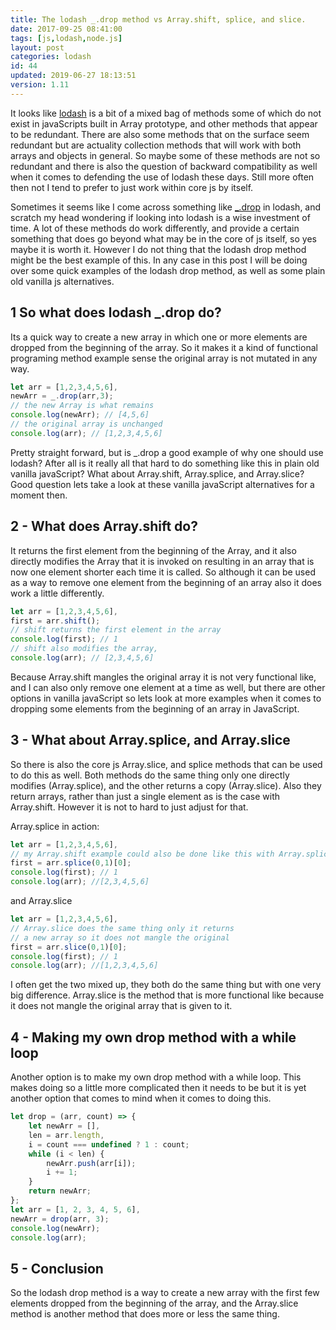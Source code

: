```yaml
---
title: The lodash _.drop method vs Array.shift, splice, and slice.
date: 2017-09-25 08:41:00
tags: [js,lodash,node.js]
layout: post
categories: lodash
id: 44
updated: 2019-06-27 18:13:51
version: 1.11
---
```


It looks like [lodash](https://lodash.com/) is a bit of a mixed bag of methods some of which do not exist in javaScripts built in Array prototype, and other methods that appear to be redundant. There are also some methods that on the surface seem redundant but are actuality collection methods that will work with both arrays and objects in general. So maybe some of these methods are not so redundant and there is also the question of backward compatibility as well when it comes to defending the use of lodash these days. Still more often then not I tend to prefer to just work within core js by itself.

<!-- more -->

Sometimes it seems like I come across something like [_.drop](https://lodash.com/docs/4.17.11#drop) in lodash, and scratch my head wondering if looking into lodash is a wise investment of time. A lot of these methods do work differently, and provide a certain something that does go beyond what may be in the core of js itself, so yes maybe it is worth it. However I do not thing that the lodash drop method might be the best example of this. In any case in this post I will be doing over some quick examples of the lodash drop method, as well as some plain old vanilla js alternatives.

## 1 So what does lodash _.drop do?

Its a quick way to create a new array in which one or more elements are dropped from the beginning of the array. So it makes it a kind of functional programing method example sense the original array is not mutated in any way.

```js
let arr = [1,2,3,4,5,6],
newArr = _.drop(arr,3);
// the new Array is what remains
console.log(newArr); // [4,5,6]
// the original array is unchanged
console.log(arr); // [1,2,3,4,5,6]
```

Pretty straight forward, but is _.drop a good example of why one should use lodash? After all is it really all that hard to do something like this in plain old vanilla javaScript? What about Array.shift, Array.splice, and Array.slice? Good question lets take a look at these vanilla javaScript alternatives for a moment then.

## 2 - What does Array.shift do?

It returns the first element from the beginning of the Array, and it also directly modifies the Array that it is invoked on resulting in an array that is now one element shorter each time it is called. So although it can be used as a way to remove one element from the beginning of an array also it does work a little differently.

```js
let arr = [1,2,3,4,5,6],
first = arr.shift();
// shift returns the first element in the array
console.log(first); // 1
// shift also modifies the array, 
console.log(arr); // [2,3,4,5,6]
```

Because Array.shift mangles the original array it is not very functional like, and I can also only remove one element at a time as well, but there are other options in vanilla javaScript so lets look at more examples when it comes to dropping some elements from the beginning of an array in JavaScript.

## 3 - What about Array.splice, and Array.slice

So there is also the core js Array.slice, and splice methods that can be used to do this as well. Both methods do the same thing only one directly modifies (Array.splice), and the other returns a copy (Array.slice). Also they return arrays, rather than just a single element as is the case with Array.shift. However it is not to hard to just adjust for that.

Array.splice in action:
```js
let arr = [1,2,3,4,5,6],
// my Array.shift example could also be done like this with Array.splice
first = arr.splice(0,1)[0];
console.log(first); // 1
console.log(arr); //[2,3,4,5,6]
```

and Array.slice
```js
let arr = [1,2,3,4,5,6],
// Array.slice does the same thing only it returns
// a new array so it does not mangle the original
first = arr.slice(0,1)[0];
console.log(first); // 1
console.log(arr); //[1,2,3,4,5,6]
```

I often get the two mixed up, they both do the same thing but with one very big difference. Array.slice is the method that is more functional like because it does not mangle the original array that is given to it.

## 4 - Making my own drop method with a while loop

Another option is to make my own drop method with a while loop. This makes doing so a little more complicated then it needs to be but it is yet another option that comes to mind when it comes to doing this.

```js
let drop = (arr, count) => {
    let newArr = [],
    len = arr.length,
    i = count === undefined ? 1 : count;
    while (i < len) {
        newArr.push(arr[i]);
        i += 1;
    }
    return newArr;
};
let arr = [1, 2, 3, 4, 5, 6],
newArr = drop(arr, 3);
console.log(newArr);
console.log(arr);
```

## 5 - Conclusion

So the lodash drop method is a way to create a new array with the first few elements dropped from the beginning of the array, and the Array.slice method is another method that does more or less the same thing.